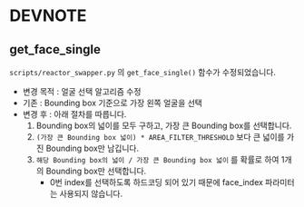 # DEVNOTE

## get_face_single

`scripts/reactor_swapper.py` 의 `get_face_single()` 함수가 수정되었습니다.

* 변경 목적 : 얼굴 선택 알고리즘 수정
* 기존 : Bounding box 기준으로 가장 왼쪽 얼굴을 선택
* 변경 후 : 아래 절차를 따릅니다.
    1. Bounding box의 넓이를 모두 구하고, 가장 큰 Bounding box를 선택합니다.
    2. `(가장 큰 Bounding box 넓이) * AREA_FILTER_THRESHOLD` 보다 큰 넓이를 가진 Bounding box만 남깁니다.
    3. `해당 Bounding box의 넓이 / 가장 큰 Bounding box 넓이` 를 확률로 하여 1개의 Bounding box만 선택합니다.
        * 0번 index를 선택하도록 하드코딩 되어 있기 때문에 face_index 파라미터는 사용되지 않습니다.
